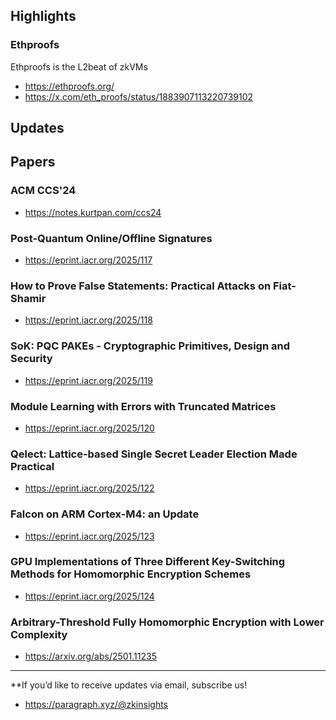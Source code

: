 ## Highlights

### Ethproofs 
Ethproofs is the L2beat of zkVMs
- <https://ethproofs.org/>
- <https://x.com/eth_proofs/status/1883907113220739102>

## Updates

## Papers
### ACM CCS'24
- <https://notes.kurtpan.com/ccs24>
### Post-Quantum Online/Offline Signatures
- <https://eprint.iacr.org/2025/117>
### How to Prove False Statements: Practical Attacks on Fiat-Shamir
- <https://eprint.iacr.org/2025/118>
### SoK: PQC PAKEs - Cryptographic Primitives, Design and Security
- <https://eprint.iacr.org/2025/119>
### Module Learning with Errors with Truncated Matrices
- <https://eprint.iacr.org/2025/120>
### Qelect: Lattice-based Single Secret Leader Election Made Practical
- <https://eprint.iacr.org/2025/122>
### Falcon on ARM Cortex-M4: an Update
- <https://eprint.iacr.org/2025/123>
### GPU Implementations of Three Different Key-Switching Methods for Homomorphic Encryption Schemes
- <https://eprint.iacr.org/2025/124>
### Arbitrary-Threshold Fully Homomorphic Encryption with Lower Complexity
- <https://arxiv.org/abs/2501.11235>


---
**If you’d like to receive updates via email, subscribe us!

- <https://paragraph.xyz/@zkinsights>
